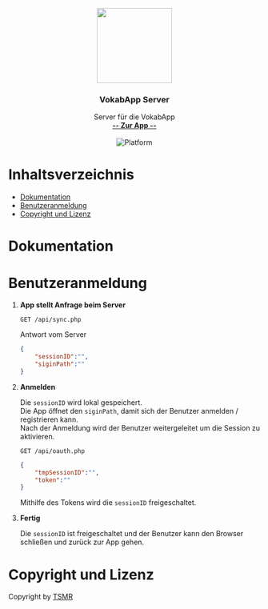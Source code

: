 <p align="center">
  <a href="https://vokabapp.oproj.de/">
    <img src="https://vokabapp.oproj.de/logo.png" width="150">
  </a>
</p>

<h3 align="center">VokabApp Server</h3>

<p align="center">
    Server für die VokabApp
    <br>
    <a href="https://github.com/otsmr/vokabapp"><strong>-- Zur App --</strong></a>
    <br>
    <br>
    <img src="https://img.shields.io/badge/platform-android%20%7C%20ios%20%7C%20web%20%7C%20windows%20%7C%20linux%20%7C%20mac-%23097aba" alt="Platform">
</p>



# Inhaltsverzeichnis
* <a href="#dokumentation">Dokumentation</a>
* <a href="#benutzeranmeldung">Benutzeranmeldung</a>
* <a href="#copyright-und-lizenz">Copyright und Lizenz</a>

# Dokumentation

# Benutzeranmeldung

1. **App stellt Anfrage beim Server**

    ``` GET /api/sync.php ```  
 
    Antwort vom Server
    ```JSON
    {
        "sessionID":"",
        "siginPath":""
    }
    ```
2. **Anmelden**  

    Die ```sessionID``` wird lokal gespeichert.  
    Die App öffnet den ```siginPath```, damit sich der Benutzer anmelden / registrieren kann.  
    Nach der Anmeldung wird der Benutzer weitergeleitet um die Session zu aktivieren.

    ``` GET /api/oauth.php ```  
    
    ```JSON
    {
        "tmpSessionID":"",
        "token":""
    }
    ```
    Mithilfe des Tokens wird die ```sessionID``` freigeschaltet.

3. **Fertig**

    Die ```sessionID``` ist freigeschaltet und der Benutzer kann den Browser schließen und zurück zur App gehen.

# Copyright und Lizenz
Copyright by <a href="https://tsmr.eu">TSMR</a>